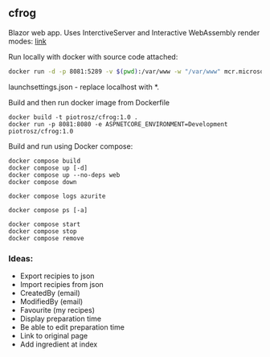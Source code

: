 ## cfrog

Blazor web app. 
Uses InterctiveServer and Interactive WebAssembly render modes: [link](https://learn.microsoft.com/en-us/aspnet/core/blazor/components/render-modes?view=aspnetcore-9.0)


Run locally with docker with source code attached:
```bash
docker run -d -p 8081:5289 -v $(pwd):/var/www -w "/var/www" mcr.microsoft.com/dotnet/sdk:9.0 bash -c "dotnet watch run --project ./src/CookingFrog.WebUI/CookingFrog.WebUI/CookingFrog.WebUI.csproj"  
```

launchsettings.json - replace localhost with *.

Build and then run docker image from Dockerfile

```
docker build -t piotrosz/cfrog:1.0 .
docker run -p 8081:8080 -e ASPNETCORE_ENVIRONMENT=Development piotrosz/cfrog:1.0 
```

Build and run using Docker compose:

```
docker compose build
docker compose up [-d]
docker compose up --no-deps web
docker compose down

docker compose logs azurite

docker compose ps [-a]

docker compose start
docker compose stop
docker compose remove

```

### Ideas:

- Export recipies to json
- Import recipies from json
- CreatedBy (email)
- ModifiedBy (email)
- Favourite (my recipes)
- Display preparation time
- Be able to edit preparation time
- Link to original page
- Add ingredient at index
